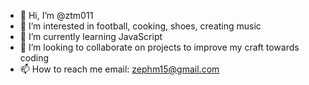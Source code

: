 - 👋 Hi, I’m @ztm011
- 👀 I’m interested in football, cooking, shoes, creating music
- 🌱 I’m currently learning JavaScript
- 💞️ I’m looking to collaborate on projects to improve my craft towards coding
- 📫 How to reach me email: zephm15@gmail.com

<!---
ztm011/ztm011 is a ✨ special ✨ repository because its `README.md` (this file) appears on your GitHub profile.
You can click the Preview link to take a look at your changes.
--->
